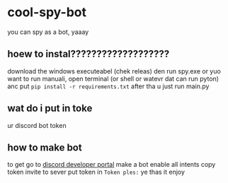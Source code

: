 # cool-spy-bot
you can spy as a bot, yaaay
## hoew to instal???????????????????
download the windows executeabel (chek releas) den run spy.exe 
or yuo want to run manuali, 
open terminal (or shell or watevr dat can run pyton) anc put `pip install -r requirements.txt`
after tha u just run main.py

## wat do i put in toke
ur discord bot token

## how to make bot
to get go to [discord developer portal](https://discord.dev/applications)
make a bot
enable all intents 
copy token
invite to sever
put token in `Token ples:`
ye thas it enjoy
